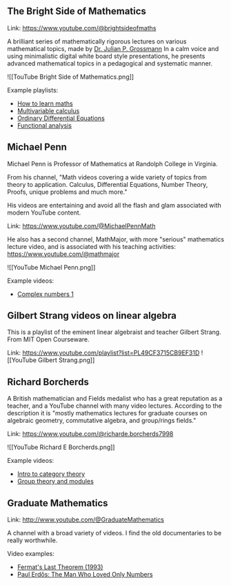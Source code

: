 ## The Bright Side of Mathematics

Link: https://www.youtube.com/@brightsideofmaths

A brilliant series of mathematically rigorous lectures on various mathematical topics, made by [Dr. Julian P. Grossmann](https://jp-g.de) In a calm voice and using minimalistic digital white board style presentations, he presents advanced mathematical topics in a pedagogical and systematic manner.


![[TouTube Bright Side of Mathematics.png]]

Example playlists:
- [How to learn maths](https://www.youtube.com/watch?v=Ob_S-w54f14&list=PLBh2i93oe2quqtKOibchMxIbuLY41RmJa)
- [Multivariable calculus](https://www.youtube.com/watch?v=4QhZTagNq9Q&list=PLBh2i93oe2qv4G2AyarkbR3OKBml0hXEg)
- [Ordinary Differential Equations](https://www.youtube.com/watch?v=pOD5oKpBP-c&list=PLBh2i93oe2qtAFfLUm_dAVcTf3N9McK0U)
- [Functional analysis](https://www.youtube.com/watch?v=yDdxFBcvSGw&list=PLBh2i93oe2qsGKDOsuVVw-OCAfprrnGfr)

## Michael Penn

Michael Penn is Professor of Mathematics at Randolph College in Virginia.

From his channel, "Math videos covering a wide variety of topics from theory to application. Calculus, Differential Equations, Number Theory, Proofs, unique problems and much more."

His videos are entertaining and avoid all the flash and glam associated with modern YouTube content. 

Link: https://www.youtube.com/@MichaelPennMath

He also has a second channel, MathMajor, with more "serious" mathematics lecture video, and is associated with his teaching activities: https://www.youtube.com/@mathmajor



![[YouTube Michael Penn.png]]

Example videos:
- [Complex numbers 1](https://www.youtube.com/watch?v=OAahmA7lr8Q&list=PLVMgvCDIRy1wzJcFNGw7t4tehgzhFtBpm)



## Gilbert Strang videos on linear algebra

This is a playlist of the eminent linear algebraist and teacher Gilbert Strang. From MIT Open Courseware.

Link: https://www.youtube.com/playlist?list=PL49CF3715CB9EF31D
![[YouTube Gilbert Strang.png]]

## Richard Borcherds

A British mathematician and Fields medalist who has a great reputation as a teacher, and a YouTube channel with many video lectures. According to the description it is "mostly mathematics lectures for graduate courses on algebraic geometry, commutative algebra, and group/rings fields."

Link: https://www.youtube.com/@richarde.borcherds7998


![[YouTube Richard E Borcherds.png]]


Example videos:
- [Intro to category theory](https://www.youtube.com/watch?v=JOp7mH72Jlg&list=PL8yHsr3EFj51F9XZ_Ka4bLnQoxTdMx0AL)
- [Group theory and modules](https://www.youtube.com/watch?v=4WmIDodIgac&list=PL8yHsr3EFj52XDLrmvrFDgwcf6XOm2TEE)

## Graduate Mathematics

Link: http://www.youtube.com/@GraduateMathematics

A channel with a broad variety of videos. I find the old documentaries to be really worthwhile.

Video examples:
- [Fermat's Last Theorem (1993)](https://www.youtube.com/watch?v=6ymTZEeTjI8&t=32s)
- [Paul Erdős: The Man Who Loved Only Numbers](https://www.youtube.com/watch?v=9634A0iBw7w)

